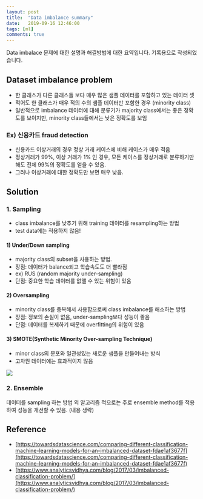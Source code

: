 ```yaml
---
layout: post
title:  "Data imbalance summary"
date:   2019-09-16 12:46:00
tags: [ml]
comments: true
---
```


Data imbalace 문제에 대한 설명과 해결방법에 대한 요약입니다. 기록용으로 작성되었습니다.

## Dataset imbalance problem

- 한 클래스가 다른 클래스들 보다 매우 많은 샘플 데이터를 포함하고 있는 데이터 셋
- 적어도 한 클래스가 매우 적의 수의 샘플 데이터만 포함한 경우 (minority class)
- 일반적으로 imbalance 데이터에 대해 분류기가 majority class에서는 좋은 정확도를 보이지만, minority class들에서는 낮은 정확도를 보임

### Ex) 신용카드 fraud detection

- 신용카드 이상거래의 경우 정상 거래 케이스에 비해 케이스가 매우 적음
- 정상거래가 99%, 이상 거래가 1% 인 경우, 모든 케이스를 정상거래로 분류하기만 해도 전체 99%의 정확도를 얻을 수 있음.
- 그러나 이상거래에 대한 정확도만 보면 매우 낮음.

## Solution
### 1. Sampling

- class imbalance를 낮추기 위해 training 데이터를 resampling하는 방법
- test data에는 적용하지 않음!

#### 1) Under/Down sampling

- majority class의 subset을 사용하는 방법.
- 장점: 데이터가 balance되고 학습속도도 더 빨라짐
- ex) RUS (random majority under-sampling)
- 단점: 중요한 학습 데이터를 없앨 수 있는 위험이 있음

#### 2) Oversampling

- minority class를 중복해서 사용함으로써 class imbalance를 해소하는 방법
- 장점: 정보의 손실이 없음, under-sampling보다 성능이 좋음
- 단점: 데이터를 복제하기 때문에 overfitting의 위험이 있음

#### 3) SMOTE(Synthetic Minority Over-sampling Technique)

- minor class의 분포와 일관성있는 새로운 샘플을 만들어내는 방식
- 고차원 데이터에는 효과적이지 않음

![](https://s3-ap-south-1.amazonaws.com/av-blog-media/wp-content/uploads/2017/03/16142852/ICP3.png)


### 2. Ensemble

데이터를 sampling 하는 방법 외 알고리즘 적으로는 주로 ensemble method를 적용하여 성능을 개선할 수 있음. (내용 생략)

## Reference

- [https://towardsdatascience.com/comparing-different-classification-machine-learning-models-for-an-imbalanced-dataset-fdae1af3677f](https://towardsdatascience.com/comparing-different-classification-machine-learning-models-for-an-imbalanced-dataset-fdae1af3677f)
- [https://www.analyticsvidhya.com/blog/2017/03/imbalanced-classification-problem/](https://www.analyticsvidhya.com/blog/2017/03/imbalanced-classification-problem/)
